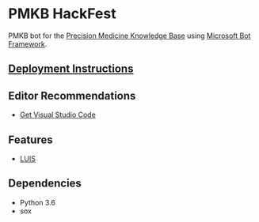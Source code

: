 # PMKB HackFest

PMKB bot for the [Precision Medicine Knowledge Base](https://pmkb.weill.cornell.edu) using [Microsoft Bot Framework](https://dev.botframework.com/).

## [Deployment Instructions](docs/deployment_instructions.md)

## Editor Recommendations

- [Get Visual Studio Code](https://code.visualstudio.com/Download)

## Features

- [LUIS](https://luis.ai)

## Dependencies

- Python 3.6
- sox